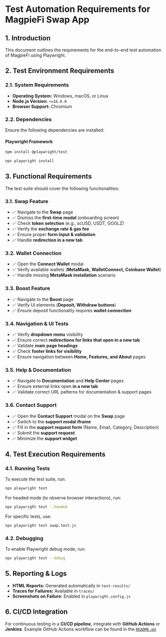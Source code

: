 # Test Automation Requirements for MagpieFi Swap App

## 1. Introduction

This document outlines the requirements for the end-to-end test automation of MagpieFi using Playwright.

## 2. Test Environment Requirements

### 2.1. System Requirements

- **Operating System:** Windows, macOS, or Linux
- **Node.js Version:** `>=16.0.0`
- **Browser Support:** Chromium

### 2.2. Dependencies

Ensure the following dependencies are installed:

#### Playwright Framework

```sh
npm install @playwright/test
```

```sh
npx playwright install
```

## 3. Functional Requirements

The test suite should cover the following functionalities:

### 3.1. Swap Feature

- ✅ Navigate to the **Swap** page
- ✅ Dismiss the **first-time modal** (onboarding screen)
- ✅ Check **token selection** (e.g., scUSD, USDT, GOGLZ)
- ✅ Verify the **exchange rate & gas fee**
- ✅ Ensure proper **form input & validation**
- ✅ Handle **redirection in a new tab**

### 3.2. Wallet Connection

- ✅ Open the **Connect Wallet** modal
- ✅ Verify available wallets (**MetaMask, WalletConnect, Coinbase Wallet**)
- ✅ Handle missing **MetaMask installation** scenario

### 3.3. Boost Feature

- ✅ Navigate to the **Boost** page
- ✅ Verify UI elements (**Deposit, Withdraw buttons**)
- ✅ Ensure deposit functionality requires **wallet connection**

### 3.4. Navigation & UI Tests

- ✅ Verify **dropdown menu** visibility
- ✅ Ensure correct **redirections for links that open in a new tab**
- ✅ Validate **main page headings**
- ✅ Check **footer links for visibility**
- ✅ Ensure navigation between **Home, Features, and About** pages

### 3.5. Help & Documentation

- ✅ Navigate to **Documentation** and **Help Center** pages
- ✅ Ensure external links open **in a new tab**
- ✅ Validate correct URL patterns for documentation & support pages

### 3.6. Contact Support

- ✅ Open the **Contact Support** modal on the **Swap** page
- ✅ Switch to the **support modal iframe**
- ✅ Fill in the **support request form** (Name, Email, Category, Description)
- ✅ Submit the **support request**
- ✅ Minimize the **support widget**

## 4. Test Execution Requirements

### 4.1. Running Tests

To execute the test suite, run:

```sh
npx playwright test
```

For headed mode (to observe browser interactions), run:

```sh
npx playwright test --headed
```

For specific tests, use:

```sh
npx playwright test swap.test.js
```

### 4.2. Debugging

To enable Playwright debug mode, run:

```sh
npx playwright test --debug
```

## 5. Reporting & Logs

- **HTML Reports:** Generated automatically in `test-results/`
- **Traces for Failures:** Available in `traces/`
- **Screenshots on Failure:** Enabled in `playwright.config.js`

## 6. CI/CD Integration

For continuous testing in a **CI/CD pipeline**, integrate with **GitHub Actions** or **Jenkins**.
Example GitHub Actions workflow can be found in the [`README.md`](README.md).
